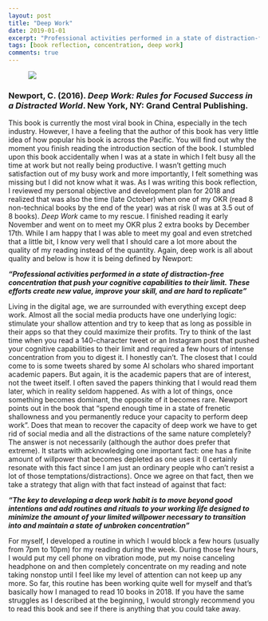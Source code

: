 ```yaml
---
layout: post
title: "Deep Work"
date: 2019-01-01
excerpt: "Professional activities performed in a state of distraction-free concentration that push your cognitive capabilities to their limit. These efforts create new value, improve your skill, and are hard to replicate"
tags: [book reflection, concentration, deep work]
comments: true
---
```


<figure>
        <a href="https://i.imgur.com/WdibHar.jpg"><img src="https://i.imgur.com/WdibHar.jpg"></a>
</figure>

### Newport, C. (2016). *Deep Work: Rules for Focused Success in a Distracted World*. New York, NY: Grand Central Publishing.

This book is currently the most viral book in China, especially in the tech industry. However, I have a feeling that the author of this book has very little idea of how popular his book is across the Pacific. You will find out why the moment you finish reading the introduction section of the book. 
I stumbled upon this book accidentally when I was at a state in which I felt busy all the time at work but not really being productive. I wasn’t getting much satisfaction out of my busy work and more importantly, I felt something was missing but I did not know what it was. As I was writing this book reflection, I reviewed my personal objective and development plan for 2018 and realized that was also the time (late October) when one of my OKR (read 8 non-technical books by the end of the year) was at risk (I was at 3.5 out of 8 books). *Deep Work* came to my rescue. I finished reading it early November and went on to meet my OKR plus 2 extra books by December 17th. While I am happy that I was able to meet my goal and even stretched that a little bit, I know very well that I should care a lot more about the quality of my reading instead of the quantity. Again, deep work is all about quality and below is how it is being defined by Newport:

***“Professional activities performed in a state of distraction-free concentration that push your cognitive capabilities to their limit. These efforts create new value, improve your skill, and are hard to replicate”***

Living in the digital age, we are surrounded with everything except deep work. Almost all the social media products have one underlying logic: stimulate your shallow attention and try to keep that as long as possible in their apps so that they could maximize their profits. Try to think of the last time when you read a 140-character tweet or an Instagram post that pushed your cognitive capabilities to their limit and required a few hours of intense concentration from you to digest it. I honestly can’t. The closest that I could come to is some tweets shared by some AI scholars who shared important academic papers. But again, it is the academic papers that are of interest, not the tweet itself. I often saved the papers thinking that I would read them later, which in reality seldom happened. As with a lot of things, once something becomes dominant, the opposite of it becomes rare. Newport points out in the book that “spend enough time in a state of frenetic shallowness and you permanently reduce your capacity to perform deep work”. Does that mean to recover the capacity of deep work we have to get rid of social media and all the distractions of the same nature completely? The answer is not necessarily (although the author does prefer that extreme). It starts with acknowledging one important fact: one has a finite amount of willpower that becomes depleted as one uses it (I certainly resonate with this fact since I am just an ordinary people who can’t resist a lot of those temptations/distractions). Once we agree on that fact, then we take a strategy that align with that fact instead of against that fact:

***“The key to developing a deep work habit is to move beyond good intentions and add routines and rituals to your working life designed to minimize the amount of your limited willpower necessary to transition into and maintain a state of unbroken concentration”***

For myself, I developed a routine in which I would block a few hours (usually from 7pm to 10pm) for my reading during the week. During those few hours, I would put my cell phone on vibration mode, put my noise canceling headphone on and then completely concentrate on my reading and note taking nonstop until I feel like my level of attention can not keep up any more. So far, this routine has been working quite well for myself and that’s basically how I managed to read 10 books in 2018. If you have the same struggles as I described at the beginning, I would strongly recommend you to read this book and see if there is anything that you could take away.
